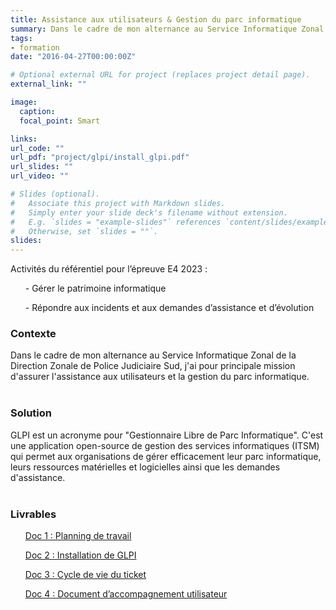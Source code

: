 ```yaml
---
title: Assistance aux utilisateurs & Gestion du parc informatique
summary: Dans le cadre de mon alternance au Service Informatique Zonal de la Direction Zonale de Police Judiciaire Sud, j'ai pour principale mission d'assurer l'assistance aux utilisateurs et la gestion du parc informatique.
tags:
- formation
date: "2016-04-27T00:00:00Z"

# Optional external URL for project (replaces project detail page).
external_link: ""

image:
  caption: 
  focal_point: Smart

links:
url_code: ""
url_pdf: "project/glpi/install_glpi.pdf"
url_slides: ""
url_video: ""

# Slides (optional).
#   Associate this project with Markdown slides.
#   Simply enter your slide deck's filename without extension.
#   E.g. `slides = "example-slides"` references `content/slides/example-slides.md`.
#   Otherwise, set `slides = ""`.
slides:
---
```


<p>Activités du référentiel pour l’épreuve E4 2023 :

<ul>- Gérer le patrimoine informatique</ul>
<ul>- Répondre aux incidents et aux demandes d’assistance et d’évolution</ul>
</p>
<h3>Contexte</h3>

Dans le cadre de mon alternance au Service Informatique Zonal de la Direction Zonale de Police Judiciaire Sud, j'ai pour principale mission d'assurer l'assistance aux utilisateurs et la gestion du parc informatique.
<br>
<br>
<h3>Solution</h3>

GLPI est un acronyme pour "Gestionnaire Libre de Parc Informatique". C'est une application open-source de gestion des services informatiques (ITSM) qui permet aux organisations de gérer efficacement leur parc informatique, leurs ressources matérielles et logicielles ainsi que les demandes d'assistance.
<br>
<br>
<h3>Livrables</h3>
<ul><a href="planning_glpi.pdf">Doc 1 : Planning de travail</a></ul>
<ul><a href="install_glpi.pdf">Doc 2 : Installation de GLPI</a></ul>
<ul><a href="cycle_ticket.pdf">Doc 3 : Cycle de vie du ticket</a></ul>
<ul><a href="doc_util_glpi.pdf">Doc 4 : Document d’accompagnement utilisateur</a></ul>